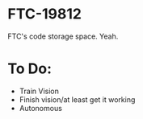 # FTC-19812
FTC's code storage space. Yeah.
# To Do:
- Train Vision
- Finish vision/at least get it working
- Autonomous
